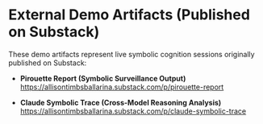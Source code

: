 # External Demo Artifacts (Published on Substack)

These demo artifacts represent live symbolic cognition sessions originally published on Substack:

- **Pirouette Report (Symbolic Surveillance Output)**  
  https://allisontimbsballarina.substack.com/p/pirouette-report

- **Claude Symbolic Trace (Cross-Model Reasoning Analysis)**  
  https://allisontimbsballarina.substack.com/p/claude-symbolic-trace
